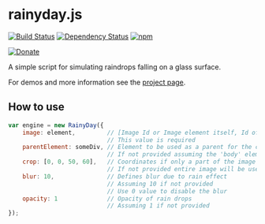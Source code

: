 # rainyday.js

[![Build Status](https://travis-ci.org/maroslaw/rainyday.js.svg?branch=master)](https://travis-ci.org/maroslaw/rainyday.js)
[![Dependency Status](https://img.shields.io/david/maroslaw/rainyday.js.svg)](https://david-dm.org/maroslaw/rainyday.js)
[![npm](https://img.shields.io/npm/dm/thepiratebay.svg?maxAge=2592000)]()

[![Donate](https://www.paypalobjects.com/en_US/i/btn/btn_donate_LG.gif)](https://www.paypal.com/cgi-bin/webscr?cmd=_s-xclick&hosted_button_id=XWP2SR3FLGE6C)

A simple script for simulating raindrops falling on a glass surface.

For demos and more information see the [project page](http://maroslaw.github.io/rainyday.js/).

## How to use

```js
var engine = new RainyDay({
    image: element,         // [Image Id or Image element itself, Id of Element having background Image or Element itself]
                            // This value is required
    parentElement: someDiv, // Element to be used as a parent for the canvas
                            // If not provided assuming the 'body' element
    crop: [0, 0, 50, 60],   // Coordinates if only a part of the image should be used
                            // If not provided entire image will be used
    blur: 10,               // Defines blur due to rain effect
                            // Assuming 10 if not provided
                            // Use 0 value to disable the blur
    opacity: 1              // Opacity of rain drops
                            // Assuming 1 if not provided
});
```
